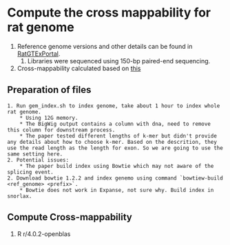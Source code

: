 # Compute the cross mappability for rat genome
1. Reference genome versions and other details can be found in [RatGTExPortal](https://ratgtex.org/about/).
	1. Libraries were sequenced using 150-bp paired-end sequencing. 
2. Cross-mappability calculated based on [this](https://github.com/battle-lab/crossmap)
## Preparation of files
	1. Run gem_index.sh to index genome, take about 1 hour to index whole rat genome.
		* Using 12G memory.
		* The BigWig output contains a column with dna, need to remove this column for downstream process.
		* The paper tested different lengths of k-mer but didn't provide any details about how to choose k-mer. Based on the descrition, they use the read length as the length for exon. So we are going to use the same setting here.
	2. Potential issues:
		* The paper build index using Bowtie which may not aware of the splicing event.
	2. Download bowtie 1.2.2 and index genemo using command `bowtiew-build <ref_genome> <prefix>`.
		* Bowtie does not work in Expanse, not sure why. Build index in snorlax.
## Compute Cross-mappability 
1. R r/4.0.2-openblas
